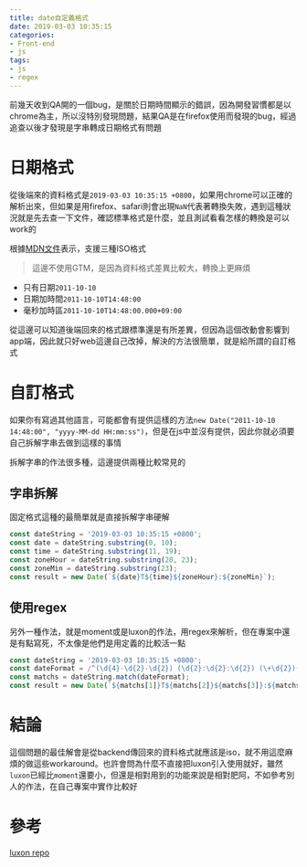 ```yaml
---
title: date自定義格式
date: 2019-03-03 10:35:15
categories:
- Front-end
- js
tags:
- js
- regex
---
```


前幾天收到QA開的一個bug，是關於日期時間顯示的錯誤，因為開發習慣都是以chrome為主，所以沒特別發現問題，結果QA是在firefox使用而發現的bug，經過追查以後才發現是字串轉成日期格式有問題

<!-- more -->

# 日期格式

從後端來的資料格式是`2019-03-03 10:35:15 +0800`，如果用chrome可以正確的解析出來，但如果是用firefox、safari則會出現`NaN`代表著轉換失敗，遇到這種狀況就是先去查一下文件，確認標準格式是什麼，並且測試看看怎樣的轉換是可以work的

根據[MDN文件](https://developer.mozilla.org/en-US/docs/Web/JavaScript/Reference/Global_Objects/Date/parse#Date_Time_String_Format)表示，支援三種ISO格式

> 這邊不使用GTM，是因為資料格式差異比較大，轉換上更麻煩

* 只有日期`2011-10-10`
* 日期加時間`2011-10-10T14:48:00`
* 毫秒加時區`2011-10-10T14:48:00.000+09:00`

從這邊可以知道後端回來的格式跟標準還是有所差異，但因為這個改動會影響到app端，因此就只好web這邊自己改掉，解決的方法很簡單，就是給所謂的自訂格式

# 自訂格式

如果你有寫過其他語言，可能都會有提供這樣的方法`new Date("2011-10-10 14:48:00", "yyyy-MM-dd HH:mm:ss")`，但是在js中並沒有提供，因此你就必須要自己拆解字串去做到這樣的事情

拆解字串的作法很多種，這邊提供兩種比較常見的

## 字串拆解

固定格式這種的最簡單就是直接拆解字串硬解

```javascript
const dateString = '2019-03-03 10:35:15 +0800';
const date = dateString.substring(0, 10);
const time = dateString.substring(11, 19);
const zoneHour = dateString.substring(20, 23);
const zoneMin = dateString.substring(23);
const result = new Date(`${date}T${time}${zoneHour}:${zoneMin}`);
```

## 使用regex

另外一種作法，就是moment或是luxon的作法，用regex來解析，但在專案中還是有點寫死，不太像是他們是用定義的比較活一點

```javascript
const dateString = '2019-03-03 10:35:15 +0800';
const dateFormat = /^(\d{4}-\d{2}-\d{2}) (\d{2}:\d{2}:\d{2}) (\+\d{2})(\d{2})$/;
const matchs = dateString.match(dateFormat);
const result = new Date(`${matchs[1]}T${matchs[2]}${matchs[3]}:${matchs[4]}`);
```

# 結論

這個問題的最佳解會是從backend傳回來的資料格式就應該是iso，就不用這麼麻煩的做這些workaround。也許會問為什麼不直接把luxon引入使用就好，雖然`luxon`已經比`moment`還要小，但還是相對用到的功能來說是相對肥阿，不如參考別人的作法，在自己專案中實作比較好

# 參考

[luxon repo](https://github.com/moment/luxon)